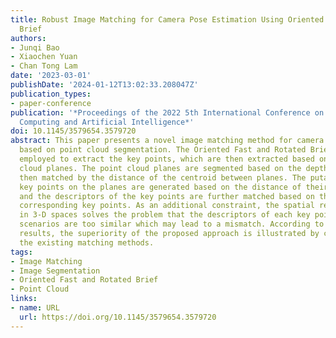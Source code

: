 ```yaml
---
title: Robust Image Matching for Camera Pose Estimation Using Oriented Fast and Rotated
  Brief
authors:
- Junqi Bao
- Xiaochen Yuan
- Chan Tong Lam
date: '2023-03-01'
publishDate: '2024-01-12T13:02:33.208047Z'
publication_types:
- paper-conference
publication: '*Proceedings of the 2022 5th International Conference on Algorithms,
  Computing and Artificial Intelligence*'
doi: 10.1145/3579654.3579720
abstract: This paper presents a novel image matching method for camera pose estimation
  based on point cloud segmentation. The Oriented Fast and Rotated Brief (ORB) is
  employed to extract the key points, which are then extracted based on matched point
  cloud planes. The point cloud planes are segmented based on the depth image, and
  then matched by the distance of the centroid between planes. The putative corresponding
  key points on the planes are generated based on the distance of their 3-D coordinates
  and the descriptors of the key points are further matched based on the putative
  corresponding key points. As an additional constraint, the spatial relative position
  in 3-D spaces solves the problem that the descriptors of each key point in some
  scenarios are too similar which may lead to a mismatch. According to the experimental
  results, the superiority of the proposed approach is illustrated by comparing with
  the existing matching methods.
tags:
- Image Matching
- Image Segmentation
- Oriented Fast and Rotated Brief
- Point Cloud
links:
- name: URL
  url: https://doi.org/10.1145/3579654.3579720
---
```


